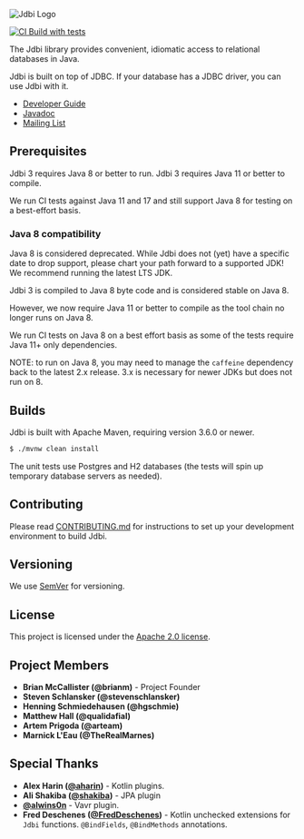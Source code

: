 ![Jdbi Logo](docs/src/adoc/images/logo.svg)

[![CI Build with tests](https://github.com/jdbi/jdbi/actions/workflows/ci.yml/badge.svg)](https://github.com/jdbi/jdbi/actions/workflows/ci.yml)

The Jdbi library provides convenient, idiomatic access to relational databases
in Java.

Jdbi is built on top of JDBC. If your database has a JDBC driver, you can use
Jdbi with it.

* [Developer Guide](https://jdbi.github.io/)
* [Javadoc](https://jdbi.org/apidocs/)
* [Mailing List](http://groups.google.com/group/jdbi)

## Prerequisites

Jdbi 3 requires Java 8 or better to run. Jdbi 3 requires Java 11 or better to compile.

We run CI tests against Java 11 and 17 and still support Java 8 for testing on a best-effort basis.

### Java 8 compatibility

Java 8 is considered deprecated. While Jdbi does not (yet) have a specific date to drop support,
please chart your path forward to a supported JDK! We recommend running the latest LTS JDK.

Jdbi 3 is compiled to Java 8 byte code and is considered stable on Java 8.

However, we now require Java 11 or better to compile as the tool chain no longer runs on Java 8.

We run CI tests on Java 8 on a best effort basis as some of the tests require Java 11+ only dependencies.

NOTE: to run on Java 8, you may need to manage the `caffeine` dependency back to the
latest 2.x release. 3.x is necessary for newer JDKs but does not run on 8.

## Builds

Jdbi is built with Apache Maven, requiring version 3.6.0 or newer.

```bash
$ ./mvnw clean install
```

The unit tests use Postgres and H2 databases (the tests will spin up temporary database servers as needed).

## Contributing

Please read
[CONTRIBUTING.md](https://github.com/jdbi/jdbi/blob/master/CONTRIBUTING.md)
for instructions to set up your development environment to build Jdbi.

## Versioning

We use [SemVer](http://semver.org/) for versioning.

## License

This project is licensed under the
[Apache 2.0 license](https://www.apache.org/licenses/LICENSE-2.0.html).

## Project Members

* **Brian McCallister (@brianm)** - Project Founder
* **Steven Schlansker (@stevenschlansker)**
* **Henning Schmiedehausen (@hgschmie)**
* **Matthew Hall (@qualidafial)**
* **Artem Prigoda (@arteam)**
* **Marnick L'Eau (@TheRealMarnes)**

## Special Thanks

* **Alex Harin ([@aharin](https://github.com/aharin))** - Kotlin plugins.
* **Ali Shakiba ([@shakiba](https://github.com/shakiba))** - JPA plugin
* **[@alwins0n](https://github.com/alwins0n)** - Vavr plugin.
* **Fred Deschenes ([@FredDeschenes](https://github.com/FredDeschenes))** -
  Kotlin unchecked extensions for `Jdbi` functions. `@BindFields`,
  `@BindMethods` annotations.
